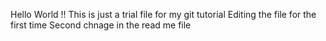 Hello World !!
This is just a trial file for my git tutorial
Editing the file for the first time
Second chnage in the read me file
